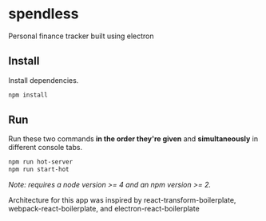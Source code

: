 # spendless
Personal finance tracker built using electron

## Install

Install dependencies.

```bash
npm install
```


## Run

Run these two commands __in the order they're given__ and  __simultaneously__ in different console tabs.

```bash
npm run hot-server
npm run start-hot
```

*Note: requires a node version >= 4 and an npm version >= 2.*

Architecture for this app was inspired by react-transform-boilerplate, webpack-react-boilerplate, and electron-react-boilerplate
